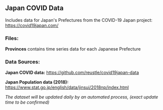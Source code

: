 ## Japan COVID Data

Includes data for Japan's Prefectures from the COVID-19 Japan project: https://covid19japan.com/
 
 
### Files:

**Provinces** contains time series data for each Japanese Prefecture


### Data Sources:

**Japan COVID data:** https://github.com/reustle/covid19japan-data

**Japan Population data (2018):** https://www.stat.go.jp/english/data/jinsui/2018np/index.html


_The dataset will be updated daily by an automated process, (exact update time to be confirmed)_
